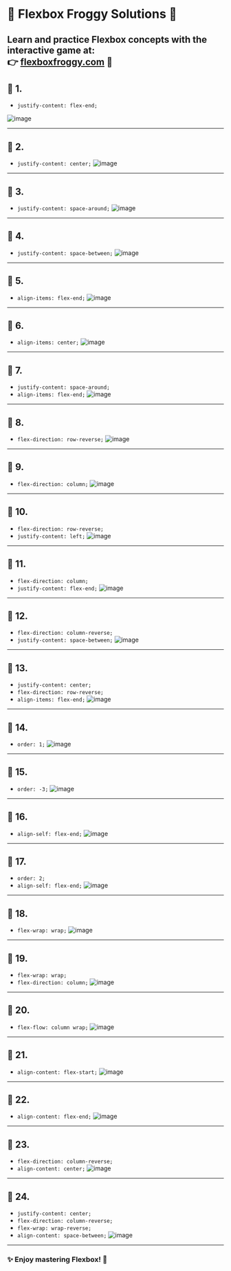 # 🌟 Flexbox Froggy Solutions 🌟

Learn and practice Flexbox concepts with the interactive game at:  
👉 [flexboxfroggy.com](https://flexboxfroggy.com/) 🐸
---



## 🎯 1. 
- `justify-content: flex-end;`
  
![image](https://github.com/user-attachments/assets/8e2e34d0-f8b3-441f-bc38-ecd89277ecc5)

---

## 🎯 2. 
- `justify-content: center;`
![image](https://github.com/user-attachments/assets/4c177dc8-4b40-490c-bc51-de63e35a0343)

---

## 🎯 3. 
- `justify-content: space-around;`
![image](https://github.com/user-attachments/assets/2f4b3ee6-6f1d-4f46-aa20-e3c76aa2227d)

---

## 🎯 4. 
- `justify-content: space-between;`
![image](https://github.com/user-attachments/assets/3bb3fe45-06c2-43f5-ba83-5be4cd2d61cd)

---

## 🎯 5. 
- `align-items: flex-end;`
![image](https://github.com/user-attachments/assets/c5720cd1-83fa-4608-a96f-1a3cb4b064e6)

---

## 🎯 6. 
- `align-items: center;`
![image](https://github.com/user-attachments/assets/1fb2d263-703e-4e7c-b3d4-643b1b474073)

---

## 🎯 7. 
- `justify-content: space-around;`  
- `align-items: flex-end;`
![image](https://github.com/user-attachments/assets/7371ce49-e22c-4bb7-bd1b-ce551e168776)

---

## 🎯 8. 
- `flex-direction: row-reverse;`
![image](https://github.com/user-attachments/assets/bb622b1a-4975-4d5c-a95c-025e55edadb7)

---

## 🎯 9. 
- `flex-direction: column;`
![image](https://github.com/user-attachments/assets/01293f4f-57a7-4f6b-8c59-048e2bfd97f4)

---

## 🎯 10. 
- `flex-direction: row-reverse;`  
- `justify-content: left;`
![image](https://github.com/user-attachments/assets/632fd874-1680-4856-8268-9edc87a00781)

---

## 🎯 11. 
- `flex-direction: column;`  
- `justify-content: flex-end;`
![image](https://github.com/user-attachments/assets/d35ac56d-65d5-4cd6-9ccf-27255bc70ed4)

---

## 🎯 12. 
- `flex-direction: column-reverse;`  
- `justify-content: space-between;`
![image](https://github.com/user-attachments/assets/b3c5136b-2d16-43b2-80e9-8f764d8b35bf)

---

## 🎯 13. 
- `justify-content: center;`  
- `flex-direction: row-reverse;`  
- `align-items: flex-end;`
![image](https://github.com/user-attachments/assets/edb00c68-6899-4d88-9b8a-8a1fe948e38a)

---

## 🎯 14. 
- `order: 1;`
![image](https://github.com/user-attachments/assets/da76942a-1dbe-4eef-818d-6ae3b23becf9)

---

## 🎯 15. 
- `order: -3;`
![image](https://github.com/user-attachments/assets/c670e271-bd5b-4b24-b632-46f42b10411b)

---

## 🎯 16. 
- `align-self: flex-end;`
![image](https://github.com/user-attachments/assets/5e5966e5-9f2c-4a84-9eaf-4c785effc44a)

---

## 🎯 17. 
- `order: 2;`  
- `align-self: flex-end;`
![image](https://github.com/user-attachments/assets/62050986-7216-4948-9791-8f434f9793b5)

---

## 🎯 18. 
- `flex-wrap: wrap;`
![image](https://github.com/user-attachments/assets/c9641a7c-077b-4d37-b642-1cbe5e659102)

---

## 🎯 19. 
- `flex-wrap: wrap;`  
- `flex-direction: column;`
![image](https://github.com/user-attachments/assets/2bc91e66-07ff-49a5-9618-b8cb24115e3f)

---

## 🎯 20. 
- `flex-flow: column wrap;`
![image](https://github.com/user-attachments/assets/7e356084-23dd-491a-a903-2e106e2ea1bc)

---

## 🎯 21. 
- `align-content: flex-start;`
![image](https://github.com/user-attachments/assets/fc5d3c8f-16bc-4e18-ab72-34d4da6a3977)

---

## 🎯 22. 
- `align-content: flex-end;`
![image](https://github.com/user-attachments/assets/dd115de4-a54f-4a8a-847d-ed76b6eeaceb)


---

## 🎯 23. 
- `flex-direction: column-reverse;`  
- `align-content: center;`
![image](https://github.com/user-attachments/assets/506db5cd-6dcf-4c08-8b85-2966a3eeba01)


---

## 🎯 24. 
- `justify-content: center;`  
- `flex-direction: column-reverse;`  
- `flex-wrap: wrap-reverse;`  
- `align-content: space-between;`
![image](https://github.com/user-attachments/assets/5ae995cd-e1c4-466d-b40c-aeb987d5795c)


---

### ✨ Enjoy mastering Flexbox! 💪
